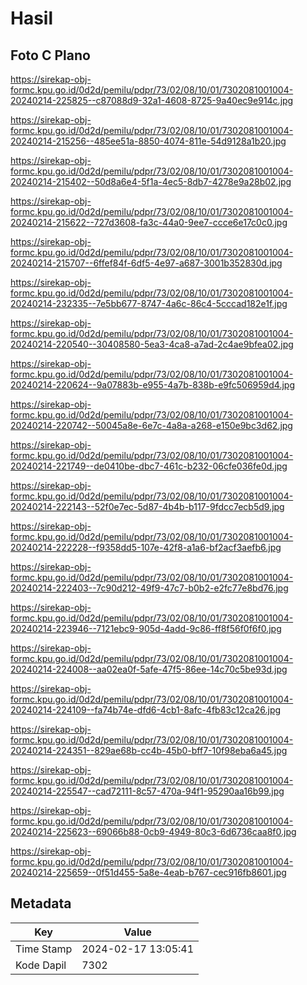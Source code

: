# Hasil

## Foto C Plano

https://sirekap-obj-formc.kpu.go.id/0d2d/pemilu/pdpr/73/02/08/10/01/7302081001004-20240214-225825--c87088d9-32a1-4608-8725-9a40ec9e914c.jpg

https://sirekap-obj-formc.kpu.go.id/0d2d/pemilu/pdpr/73/02/08/10/01/7302081001004-20240214-215256--485ee51a-8850-4074-811e-54d9128a1b20.jpg

https://sirekap-obj-formc.kpu.go.id/0d2d/pemilu/pdpr/73/02/08/10/01/7302081001004-20240214-215402--50d8a6e4-5f1a-4ec5-8db7-4278e9a28b02.jpg

https://sirekap-obj-formc.kpu.go.id/0d2d/pemilu/pdpr/73/02/08/10/01/7302081001004-20240214-215622--727d3608-fa3c-44a0-9ee7-ccce6e17c0c0.jpg

https://sirekap-obj-formc.kpu.go.id/0d2d/pemilu/pdpr/73/02/08/10/01/7302081001004-20240214-215707--6ffef84f-6df5-4e97-a687-3001b352830d.jpg

https://sirekap-obj-formc.kpu.go.id/0d2d/pemilu/pdpr/73/02/08/10/01/7302081001004-20240214-232335--7e5bb677-8747-4a6c-86c4-5cccad182e1f.jpg

https://sirekap-obj-formc.kpu.go.id/0d2d/pemilu/pdpr/73/02/08/10/01/7302081001004-20240214-220540--30408580-5ea3-4ca8-a7ad-2c4ae9bfea02.jpg

https://sirekap-obj-formc.kpu.go.id/0d2d/pemilu/pdpr/73/02/08/10/01/7302081001004-20240214-220624--9a07883b-e955-4a7b-838b-e9fc506959d4.jpg

https://sirekap-obj-formc.kpu.go.id/0d2d/pemilu/pdpr/73/02/08/10/01/7302081001004-20240214-220742--50045a8e-6e7c-4a8a-a268-e150e9bc3d62.jpg

https://sirekap-obj-formc.kpu.go.id/0d2d/pemilu/pdpr/73/02/08/10/01/7302081001004-20240214-221749--de0410be-dbc7-461c-b232-06cfe036fe0d.jpg

https://sirekap-obj-formc.kpu.go.id/0d2d/pemilu/pdpr/73/02/08/10/01/7302081001004-20240214-222143--52f0e7ec-5d87-4b4b-b117-9fdcc7ecb5d9.jpg

https://sirekap-obj-formc.kpu.go.id/0d2d/pemilu/pdpr/73/02/08/10/01/7302081001004-20240214-222228--f9358dd5-107e-42f8-a1a6-bf2acf3aefb6.jpg

https://sirekap-obj-formc.kpu.go.id/0d2d/pemilu/pdpr/73/02/08/10/01/7302081001004-20240214-222403--7c90d212-49f9-47c7-b0b2-e2fc77e8bd76.jpg

https://sirekap-obj-formc.kpu.go.id/0d2d/pemilu/pdpr/73/02/08/10/01/7302081001004-20240214-223946--7121ebc9-905d-4add-9c86-ff8f56f0f6f0.jpg

https://sirekap-obj-formc.kpu.go.id/0d2d/pemilu/pdpr/73/02/08/10/01/7302081001004-20240214-224008--aa02ea0f-5afe-47f5-86ee-14c70c5be93d.jpg

https://sirekap-obj-formc.kpu.go.id/0d2d/pemilu/pdpr/73/02/08/10/01/7302081001004-20240214-224109--fa74b74e-dfd6-4cb1-8afc-4fb83c12ca26.jpg

https://sirekap-obj-formc.kpu.go.id/0d2d/pemilu/pdpr/73/02/08/10/01/7302081001004-20240214-224351--829ae68b-cc4b-45b0-bff7-10f98eba6a45.jpg

https://sirekap-obj-formc.kpu.go.id/0d2d/pemilu/pdpr/73/02/08/10/01/7302081001004-20240214-225547--cad72111-8c57-470a-94f1-95290aa16b99.jpg

https://sirekap-obj-formc.kpu.go.id/0d2d/pemilu/pdpr/73/02/08/10/01/7302081001004-20240214-225623--69066b88-0cb9-4949-80c3-6d6736caa8f0.jpg

https://sirekap-obj-formc.kpu.go.id/0d2d/pemilu/pdpr/73/02/08/10/01/7302081001004-20240214-225659--0f51d455-5a8e-4eab-b767-cec916fb8601.jpg


## Metadata

| Key        | Value               |
| ---------- | ------------------- |
| Time Stamp | 2024-02-17 13:05:41 |
| Kode Dapil | 7302                |



